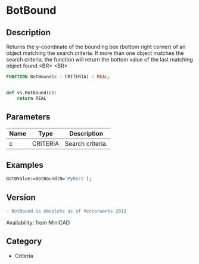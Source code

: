 # BotBound

## Description
Returns the y-coordinate of the bounding box (bottom right corner) of an object matching the search criteria. If more than one object matches the search criteria, the function will return the bottom value of the last matching object found.&lt;BR&gt;
&lt;BR&gt;


```pascal
FUNCTION BotBound(c : CRITERIA) : REAL;
```

```python

def vs.BotBound(c):
    return REAL
```

## Parameters
|Name|Type|Description|
|---|---|---|
|c|CRITERIA|Search criteria.|

## Examples
```pascal
BotBValue:=BotBound(N='MyRect');


```

## Version
```diff
- BotBound is obsolete as of Vectorworks 2012
```

Availability: from MiniCAD
## Category
* Criteria

